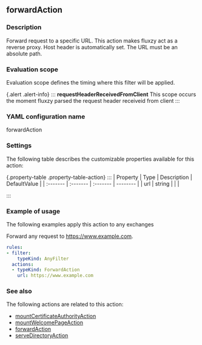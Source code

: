 ## forwardAction

### Description

Forward request to a specific URL. This action makes fluxzy act as a reverse proxy. Host header is automatically set. The URL must be an absolute path.

### Evaluation scope

Evaluation scope defines the timing where this filter will be applied. 

{.alert .alert-info}
:::
**requestHeaderReceivedFromClient** This scope occurs the moment fluxzy parsed the request header receiveid from client
:::

### YAML configuration name

forwardAction

### Settings

The following table describes the customizable properties available for this action: 

{.property-table .property-table-action}
:::
| Property | Type | Description | DefaultValue |
| :------- | :------- | :------- | -------- |
| url | string |  |  |

:::
### Example of usage

The following examples apply this action to any exchanges

Forward any request to https://www.example.com.

```yaml
rules:
- filter:
    typeKind: AnyFilter
  actions:
  - typeKind: ForwardAction
    url: https://www.example.com
```



### See also

The following actions are related to this action: 

 - [mountCertificateAuthorityAction](mountCertificateAuthorityAction)
 - [mountWelcomePageAction](mountWelcomePageAction)
 - [forwardAction](forwardAction)
 - [serveDirectoryAction](serveDirectoryAction)


